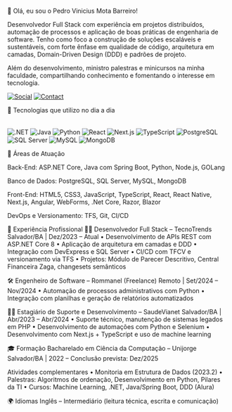 
👋 Olá, eu sou o Pedro Vinicius Mota Barreiro!

Desenvolvedor Full Stack com experiência em projetos distribuídos, automação de processos e aplicação de boas práticas de engenharia de software. Tenho como foco a construção de soluções escaláveis e sustentáveis, com forte ênfase em qualidade de código, arquitetura em camadas, Domain-Driven Design (DDD) e padrões de projeto.

Além do desenvolvimento, ministro palestras e minicursos na minha faculdade, compartilhando conhecimento e fomentando o interesse em tecnologia.

[![Social](https://img.shields.io/badge/LinkedIn-0077B5?style=for-the-badge&logo=linkedin&logoColor=white)](https://www.linkedin.com/in/pedro-vinicius-dev/)
[![Contact](https://img.shields.io/badge/WhatsApp-25D366?style=for-the-badge&logo=whatsapp&logoColor=white)](https://wa.me/5571997335956)




🚀 Tecnologias que utilizo no dia a dia
<div style="display: inline_block"><br/> <img align="center" alt=".NET" src="https://img.shields.io/badge/.NET-5C2D91?style=for-the-badge&logo=.net&logoColor=white"/> <img align="center" alt="Java" src="https://img.shields.io/badge/Java-ED8B00?style=for-the-badge&logo=openjdk&logoColor=white"/> <img align="center" alt="Python" src="https://img.shields.io/badge/Python-14354C?style=for-the-badge&logo=python&logoColor=white"/> <img align="center" alt="React" src="https://img.shields.io/badge/React-61DAFB?style=for-the-badge&logo=react&logoColor=black"/> <img align="center" alt="Next.js" src="https://img.shields.io/badge/Next.js-000000?style=for-the-badge&logo=next.js&logoColor=white"/> <img align="center" alt="TypeScript" src="https://img.shields.io/badge/TypeScript-3178C6?style=for-the-badge&logo=typescript&logoColor=white"/> <img align="center" alt="PostgreSQL" src="https://img.shields.io/badge/PostgreSQL-336791?style=for-the-badge&logo=postgresql&logoColor=white"/> <img align="center" alt="SQL Server" src="https://img.shields.io/badge/SQL%20Server-CC2927?style=for-the-badge&logo=microsoft-sql-server&logoColor=white"/> <img align="center" alt="MySQL" src="https://img.shields.io/badge/MySQL-4479A1?style=for-the-badge&logo=mysql&logoColor=white"/> <img align="center" alt="MongoDB" src="https://img.shields.io/badge/MongoDB-47A248?style=for-the-badge&logo=mongodb&logoColor=white"/> </div>

🔧 Áreas de Atuação

Back-End: ASP.NET Core, Java com Spring Boot, Python, Node.js, GOLang

Banco de Dados: PostgreSQL, SQL Server, MySQL, MongoDB

Front-End: HTML5, CSS3, JavaScript, TypeScript, React, React Native, Next.js, Angular, WebForms, .Net Core, Razor, Blazor

DevOps e Versionamento: TFS, Git, CI/CD

💼 Experiência Profissional
👨‍💻 Desenvolvedor Full Stack – TecnoTrends
Salvador/BA | Dez/2023 – Atual
• Desenvolvimento de APIs REST com ASP.NET Core 8
• Aplicação de arquitetura em camadas e DDD
• Integração com DevExpress e SQL Server
• CI/CD com TFCV e versionamento via TFS
• Projetos: Módulo de Parecer Descritivo, Central Financeira Zaga, changesets semânticos

🛠 Engenheiro de Software – Rommanel (Freelance)
Remoto | Set/2024 – Nov/2024
• Automação de processos administrativos com Python
• Integração com planilhas e geração de relatórios automatizados

🧑‍💼 Estagiário de Suporte e Desenvolvimento – SaudeVianet
Salvador/BA | Abr/2023 – Abr/2024
• Suporte técnico, manutenção de sistemas legados em PHP
• Desenvolvimento de automações com Python e Selenium
• Desenvolvimento com Next.js + TypeScript e uso de machine learning

🎓 Formação
Bacharelado em Ciência da Computação – Unijorge
Salvador/BA | 2022 – Conclusão prevista: Dez/2025

Atividades complementares
• Monitoria em Estrutura de Dados (2023.2)
• Palestras: Algoritmos de ordenação, Desenvolvimento em Python, Pilares da TI
• Cursos: Machine Learning, .NET, Java/Spring Boot, DDD (Alura)

🌍 Idiomas
Inglês – Intermediário (leitura técnica, escrita e comunicação)
